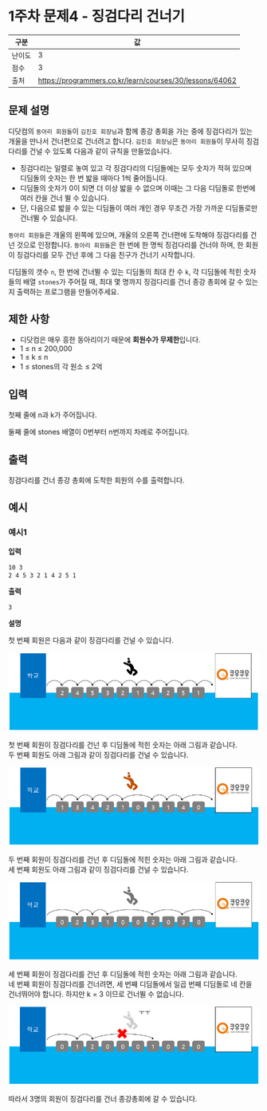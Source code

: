 # 1주차 문제4 - 징검다리 건너기

|구분|값|
|---|---|
|난이도|3|
|점수|3|
|출처|https://programmers.co.kr/learn/courses/30/lessons/64062|

## 문제 설명
디닷컴의 `동아리 회원들`이 `김진호 회장님`과 함께 종강 총회을 가는 중에 징검다리가 있는 개울을 만나서 건너편으로 건너려고 합니다. `김진호 회장님`은 `동아리 회원들`이 무사히 징검다리를 건널 수 있도록 다음과 같이 규칙을 만들었습니다.

- 징검다리는 일렬로 놓여 있고 각 징검다리의 디딤돌에는 모두 숫자가 적혀 있으며 디딤돌의 숫자는 한 번 밟을 때마다 1씩 줄어듭니다.
- 디딤돌의 숫자가 0이 되면 더 이상 밟을 수 없으며 이때는 그 다음 디딤돌로 한번에 여러 칸을 건너 뛸 수 있습니다.
- 단, 다음으로 밟을 수 있는 디딤돌이 여러 개인 경우 무조건 가장 가까운 디딤돌로만 건너뛸 수 있습니다.

`동아리 회원들`은 개울의 왼쪽에 있으며, 개울의 오른쪽 건너편에 도착해야 징검다리를 건넌 것으로 인정합니다.
`동아리 회원들`은 한 번에 한 명씩 징검다리를 건너야 하며, 한 회원이 징검다리를 모두 건넌 후에 그 다음 친구가 건너기 시작합니다.

디딤돌의 갯수 `n`, 한 번에 건너뛸 수 있는 디딤돌의 최대 칸 수 `k`, 각 디딤돌에 적힌 숫자들의 배열 `stones`가 주어질 때, 최대 몇 명까지 징검다리를 건너 종강 총회에 갈 수 있는지 출력하는 프로그램을 만들어주세요.

## 제한 사항
- 디닷컴은 매우 흥한 동아리이기 때문에 **회원수가 무제한**입니다.
- 1 ≤ n ≤ 200,000
- 1 ≤ k ≤ n
- 1 ≤ stones의 각 원소 ≤ 2억

## 입력
첫째 줄에 n과 k가 주어집니다.

둘째 줄에 stones 배열이 0번부터 n번까지 차례로 주어집니다.

## 출력
징검다리를 건너 종강 총회에 도착한 회원의 수를 출력합니다.

## 예시
### 예시1
**입력**

```
10 3
2 4 5 3 2 1 4 2 5 1
```

**출력**
```
3
```

**설명**

첫 번째 회원은 다음과 같이 징검다리를 건널 수 있습니다.

![예시1_1](./images/example1_1.png)

첫 번째 회원이 징검다리를 건넌 후 디딤돌에 적힌 숫자는 아래 그림과 같습니다.<br>
두 번째 회원도 아래 그림과 같이 징검다리를 건널 수 있습니다.

![예시1_2](./images/example1_2.png)

두 번째 회원이 징검다리를 건넌 후 디딤돌에 적힌 숫자는 아래 그림과 같습니다.<br>
세 번째 회원도 아래 그림과 같이 징검다리를 건널 수 있습니다.

![예시1_3](./images/example1_3.png)

세 번째 회원이 징검다리를 건넌 후 디딤돌에 적힌 숫자는 아래 그림과 같습니다.<br>
네 번째 회원이 징검다리를 건너려면, 세 번째 디딤돌에서 일곱 번째 디딤돌로 네 칸을 건너뛰어야 합니다. 하지만 k = 3 이므로 건너뛸 수 없습니다.

![예시1_4](./images/example1_4.png)

따라서 3명의 회원이 징검다리를 건너 종강총회에 갈 수 있습니다.
